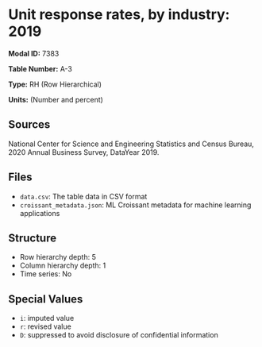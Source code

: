 # Unit response rates, by industry: 2019

**Modal ID:** 7383

**Table Number:** A-3

**Type:** RH (Row Hierarchical)

**Units:** (Number and percent)

## Sources

National Center for Science and Engineering Statistics and Census Bureau, 2020 Annual Business Survey, DataYear 2019.

## Files

- `data.csv`: The table data in CSV format
- `croissant_metadata.json`: ML Croissant metadata for machine learning applications

## Structure

- Row hierarchy depth: 5
- Column hierarchy depth: 1
- Time series: No

## Special Values

- `i`: imputed value
- `r`: revised value
- `D`: suppressed to avoid disclosure of confidential information
